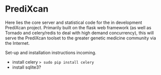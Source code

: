 PrediXcan
=========

Here lies the core server and statistical code for the in development PrediXcan project. 
Primarily built on the flask web framework (as well as Tornado and celery/redis to deal with high demand concurrency), this will serve the PrediXcan toolset to the greater genetic medicine community via the Internet.

Set-up and installation instructions incoming. 

- install celery `> sudo pip install celery`
- install sqlite3?
